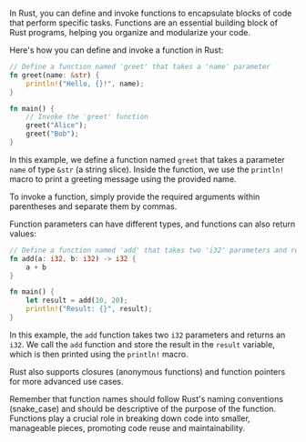 In Rust, you can define and invoke functions to encapsulate blocks of code that perform specific tasks. Functions are an essential building block of Rust programs, helping you organize and modularize your code.

Here's how you can define and invoke a function in Rust:

```rust
// Define a function named 'greet' that takes a 'name' parameter
fn greet(name: &str) {
    println!("Hello, {}!", name);
}

fn main() {
    // Invoke the 'greet' function
    greet("Alice");
    greet("Bob");
}
```

In this example, we define a function named `greet` that takes a parameter `name` of type `&str` (a string slice). Inside the function, we use the `println!` macro to print a greeting message using the provided name.

To invoke a function, simply provide the required arguments within parentheses and separate them by commas.

Function parameters can have different types, and functions can also return values:

```rust
// Define a function named 'add' that takes two 'i32' parameters and returns an 'i32'
fn add(a: i32, b: i32) -> i32 {
    a + b
}

fn main() {
    let result = add(10, 20);
    println!("Result: {}", result);
}
```

In this example, the `add` function takes two `i32` parameters and returns an `i32`. We call the `add` function and store the result in the `result` variable, which is then printed using the `println!` macro.

Rust also supports closures (anonymous functions) and function pointers for more advanced use cases.

Remember that function names should follow Rust's naming conventions (snake_case) and should be descriptive of the purpose of the function. Functions play a crucial role in breaking down code into smaller, manageable pieces, promoting code reuse and maintainability.

